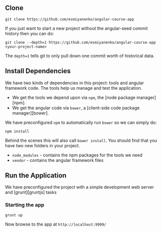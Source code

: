 ## Clone

```
git clone https://github.com/esmiyanenko/angular-course-app
```

If you just want to start a new project without the angular-seed commit history then you can do:

```
git clone --depth=1 https://github.com/esmiyanenko/angular-course-app <your-project-name>
```

The `depth=1` tells git to only pull down one commit worth of historical data.

## Install Dependencies

We have two kinds of dependencies in this project: tools and angular framework code.  The tools help
us manage and test the application.

* We get the tools we depend upon via `npm`, the [node package manager][npm].
* We get the angular code via `bower`, a [client-side code package manager][bower].

We have preconfigured `npm` to automatically run `bower` so we can simply do:

```
npm install
```

Behind the scenes this will also call `bower install`.  You should find that you have two new
folders in your project.

* `node_modules` - contains the npm packages for the tools we need
* `vendor` - contains the angular framework files

## Run the Application

We have preconfigured the project with a simple development web server and [grunt][gruntjs] tasks

### Starting the app

```
grunt up
```

Now browse to the app at `http://localhost:9999/`